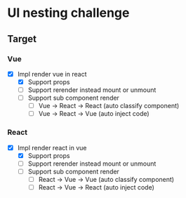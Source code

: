 # UI nesting challenge

## Target

### Vue

- [x] Impl render vue in react
  - [x] Support props
  - [ ] Support rerender instead mount or unmount
  - [ ] Support sub component render
    - [ ] Vue -> React -> React (auto classify component)
    - [ ] Vue -> React -> Vue (auto inject code)

### React

- [x] Impl render react in vue
  - [x] Support props
  - [ ] Support rerender instead mount or unmount
  - [ ] Support sub component render
    - [ ] React -> Vue -> Vue (auto classify component)
    - [ ] React -> Vue -> React (auto inject code)